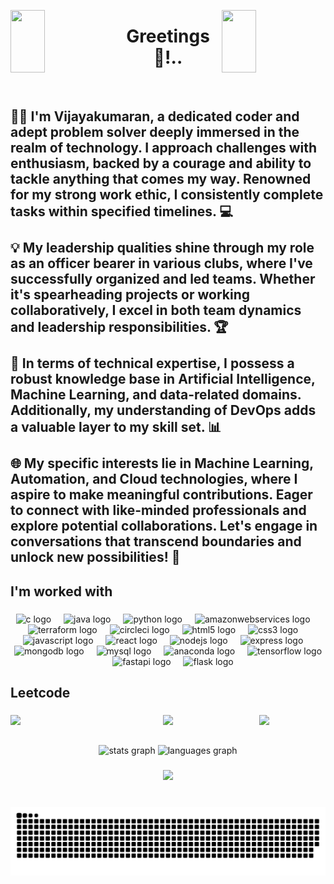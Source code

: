 <img align="left" src="https://user-images.githubusercontent.com/65187002/144930161-2f783401-8d27-4fdf-a2f7-cc0ba32f1f1f.gif" width="33%" height="100px" style="display:inline;"><img align="right" src="https://user-images.githubusercontent.com/65187002/144930161-2f783401-8d27-4fdf-a2f7-cc0ba32f1f1f.gif" width="33%" height="100px" style="display:inline;">

<div align="center" style="background-video: url('https://user-images.githubusercontent.com/65187002/144930161-2f783401-8d27-4fdf-a2f7-cc0ba32f1f1f.gif');">
  <h1 align="center">Greetings👋!..</h1>
</div>
<br clear="both">

###

<h2 align="left">👨‍💼 I'm Vijayakumaran, a dedicated coder and adept problem solver deeply immersed in the realm of technology. I approach challenges with enthusiasm, backed by a courage and ability to tackle anything that comes my way. Renowned for my strong work ethic, I consistently complete tasks within specified timelines. 💻<br><br>💡 My leadership qualities shine through my role as an officer bearer in various clubs, where I've successfully organized and led teams. Whether it's spearheading projects or working collaboratively, I excel in both team dynamics and leadership responsibilities. 🏆<br><br>🧠 In terms of technical expertise, I possess a robust knowledge base in Artificial Intelligence, Machine Learning, and data-related domains. Additionally, my understanding of DevOps adds a valuable layer to my skill set. 📊<br><br>🌐 My specific interests lie in Machine Learning, Automation, and Cloud technologies, where I aspire to make meaningful contributions. Eager to connect with like-minded professionals and explore potential collaborations. Let's engage in conversations that transcend boundaries and unlock new possibilities! 🚀</h2>

###

<h2 align="left">I'm worked with</h2>

###

<div align="center">
  <img src="https://cdn.jsdelivr.net/gh/devicons/devicon/icons/c/c-original.svg" height="30" alt="c logo"  />
  <img width="12" />
  <img src="https://cdn.jsdelivr.net/gh/devicons/devicon/icons/java/java-original.svg" height="30" alt="java logo"  />
  <img width="12" />
  <img src="https://cdn.jsdelivr.net/gh/devicons/devicon/icons/python/python-original.svg" height="30" alt="python logo"  />
  <img width="12" />
  <img src="https://skillicons.dev/icons?i=aws" height="30" alt="amazonwebservices logo"  />
  <img width="12" />
  <img src="https://cdn.jsdelivr.net/gh/devicons/devicon/icons/terraform/terraform-original.svg" height="30" alt="terraform logo"  />
  <img width="12" />
  <img src="https://cdn.jsdelivr.net/gh/devicons/devicon/icons/circleci/circleci-plain.svg" height="30" alt="circleci logo"  />
  <img width="12" />
  <img src="https://cdn.jsdelivr.net/gh/devicons/devicon/icons/html5/html5-original.svg" height="30" alt="html5 logo"  />
  <img width="12" />
  <img src="https://cdn.jsdelivr.net/gh/devicons/devicon/icons/css3/css3-original.svg" height="30" alt="css3 logo"  />
  <img width="12" />
  <img src="https://cdn.jsdelivr.net/gh/devicons/devicon/icons/javascript/javascript-original.svg" height="30" alt="javascript logo"  />
  <img width="12" />
  <img src="https://cdn.jsdelivr.net/gh/devicons/devicon/icons/react/react-original.svg" height="30" alt="react logo"  />
  <img width="12" />
  <img src="https://cdn.simpleicons.org/nodedotjs/339933" height="30" alt="nodejs logo"  />
  <img width="12" />
  <img src="https://skillicons.dev/icons?i=express" height="30" alt="express logo"  />
  <img width="12" />
  <img src="https://cdn.simpleicons.org/mongodb/47A248" height="30" alt="mongodb logo"  />
  <img width="12" />
  <img src="https://cdn.simpleicons.org/mysql/4479A1" height="30" alt="mysql logo"  />
  <img width="12" />
  <img src="https://cdn.jsdelivr.net/gh/devicons/devicon/icons/anaconda/anaconda-original.svg" height="30" alt="anaconda logo"  />
  <img width="12" />
  <img src="https://cdn.simpleicons.org/tensorflow/FF6F00" height="30" alt="tensorflow logo"  />
  <img width="12" />
  <img src="https://cdn.simpleicons.org/fastapi/009688" height="30" alt="fastapi logo"  />
  <img width="12" />
  <img src="https://skillicons.dev/icons?i=flask" height="30" alt="flask logo"  />
</div>

### 

<h2 align="left">Leetcode</h2>

###

<img align="left" src="https://user-images.githubusercontent.com/65187002/144930161-2f783401-8d27-4fdf-a2f7-cc0ba32f1f1f.gif" width="21%" style="display:inline;"><img align="right" src="https://user-images.githubusercontent.com/65187002/144930161-2f783401-8d27-4fdf-a2f7-cc0ba32f1f1f.gif" width="21%" style="display:inline;">


<p align="center">
  <img src="https://leetcard.jacoblin.cool/vijayakumaran27?ext=heatmap&width=400px">
</p>

## 

<div align="center">
  <img src="https://github-readme-stats.vercel.app/api?username=VIJAYAKUMARAN03&hide_title=false&hide_rank=false&show_icons=true&include_all_commits=true&count_private=true&disable_animations=false&theme=dracula&locale=en&hide_border=false" height="150" alt="stats graph"  />
  <img src="https://github-readme-stats.vercel.app/api/top-langs?username=VIJAYAKUMARAN03&locale=en&hide_title=false&layout=compact&card_width=320&langs_count=5&theme=dracula&hide_border=false" height="150" alt="languages graph"  />
</div>

###

<div align="center">
  <img src="https://visitor-badge.laobi.icu/badge?page_id=VIJAYAKUMARAN03.VIJAYAKUMARAN03&left_color=cadetblue&right_color=darkgoldenrod"  />
</div>

###

<br clear="both">

<img src="https://raw.githubusercontent.com/VIJAYAKUMARAN03/VIJAYAKUMARAN03/output/snake.svg" alt="Snake animation" />

###
